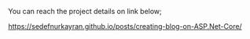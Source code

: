 You can reach the project details on link below;

https://sedefnurkayran.github.io/posts/creating-blog-on-ASP.Net-Core/
